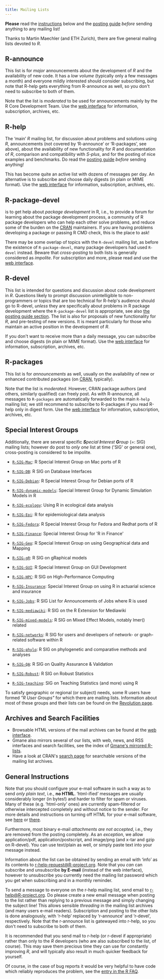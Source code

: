 ```yaml
---
title: Mailing Lists
---
```



**Please** read the [instructions](#instructions) below and the [posting guide](posting-guide.html) *before* sending anything to any mailing list!

Thanks to Martin Maechler (and ETH Zurich), there are five general mailing lists devoted to *R*.

## R-announce

This list is for *major* announcements about the development of *R* and the availability of new code. It has a *low volume* (typically only a few messages a month) and everyone mildly interested should consider subscribing, but note that R-help gets everything from R-announce as well, so you don't need to subscribe to both of them.

Note that the list is *moderated* to be used for announcements mainly by the R Core Development Team. Use the [web interface](https://stat.ethz.ch/mailman/listinfo/r-announce) for information, subscription, archives, etc.

## R-help

The ‘main’ *R* mailing list, for discussion about problems and solutions using *R*, announcements (not covered by ‘R-announce’ or ‘R-packages’, see above), about the availability of new functionality for *R* and documentation of *R*, comparison and compatibility with *S-plus*, and for the posting of nice examples and benchmarks. Do read the [posting guide](posting-guide.html) *before* sending anything!

This has become quite an active list with dozens of messages per day. An alternative is to subscribe and choose daily digests (in plain or MIME format). Use the [web interface](https://stat.ethz.ch/mailman/listinfo/r-help) for information, subscription, archives, etc.

## R-package-devel

is to get help about *package development* in R, i.e., to provide a forum for learning about the package development process,  a community of R package developers who can help each other solve problems, and reduce some of the burden on the [CRAN](https://cran.r-project.org/) maintainers. If you are having problems developing a package or passing R CMD check, this is the place to ask!

There may be some overlap of topics with the `R-devel` mailing list, as before the existence of `R-package-devel`, many package developers had used `R-devel` instead. Beware that *cross-posting* to both lists is generally considered as *impolite*.  For subscription and more, please read and use the [web interface](https://stat.ethz.ch/mailman/listinfo/r-package-devel).

## R-devel

This list is intended for questions and discussion about code development in *R*.  Questions likely to prompt discussion unintelligible to non-programmers or topics that are too technical for R-help's audience should go to R-devel, *unless* they are specifically about problems in R package development where the `R-package-devel` list is appropriate, see also [the posting guide section](posting-guide.html#which_list).  The list is also for proposals of new functionality for *R*, and pre-testing of new versions.  It is meant particularly for those who maintain an active position in the development of *R*.

If you don't want to receive more than a daily message, you can subscribe and choose digests (in plain or MIME format). Use the [web interface](https://stat.ethz.ch/mailman/listinfo/r-devel) for information, subscription, archives, etc.


## R-packages

This list is for *announcements* as well, usually on the availability of new or enhanced contributed packages (on [CRAN](https://cran.r-project.org/), typically).

Note that the list is *moderated*. However, CRAN package authors (and others, similarly qualified) can freely post. As with R-announce, all messages to `R-packages` are automatically forwarded to the main `R-help` mailing list; we still recommend to subscribe to R-packages if you read R-help only in digest form. Use the [web interface](https://stat.ethz.ch/mailman/listinfo/r-packages) for information, subscription, archives, etc.


## Special Interest Groups

Additionally, there are several specific ***S**pecial **I**nterest **G**roup* (=: SIG) mailing lists; however do post to *only one* list at time ('SIG' or general one), cross-posting is considered to be impolite.

* [`R-SIG-Mac`](https://stat.ethz.ch/mailman/listinfo/r-sig-mac):
  R Special Interest Group on Mac ports of R

* [`R-SIG-DB`](https://stat.ethz.ch/mailman/listinfo/r-sig-db):
  R SIG on Database Interfaces

* [`R-SIG-Debian`](https://stat.ethz.ch/mailman/listinfo/r-sig-debian):
  R Special Interest Group for Debian ports of R

* [`R-SIG-dynamic-models`](https://stat.ethz.ch/mailman/listinfo/r-sig-dynamic-models):
  Special Interest Group for Dynamic Simulation Models in R

* [`R-SIG-ecology`](https://stat.ethz.ch/mailman/listinfo/r-sig-ecology):
  Using R in ecological data analysis

* [`R-SIG-Epi`](https://stat.ethz.ch/mailman/listinfo/r-sig-epi):
  R for epidemiological data analysis

* [`R-SIG-Fedora`](https://stat.ethz.ch/mailman/listinfo/r-sig-fedora):
  R Special Interest Group for Fedora and Redhat ports of R

* [`R-SIG-Finance`](https://stat.ethz.ch/mailman/listinfo/r-sig-finance):
  Special Interest Group for 'R in Finance'

* [`R-SIG-Geo`](https://stat.ethz.ch/mailman/listinfo/r-sig-geo):
  R Special Interest Group on using Geographical data and Mapping

* [`R-SIG-gR`](https://stat.ethz.ch/mailman/listinfo/r-sig-gr):
  R SIG on gRaphical models

* [`R-SIG-GUI`](https://stat.ethz.ch/mailman/listinfo/r-sig-gui):
  R Special Interest Group on GUI Development

* [`R-SIG-HPC`](https://stat.ethz.ch/mailman/listinfo/r-sig-hpc):
  R SIG on High-Performance Computing

* [`R-SIG-Insurance`](https://stat.ethz.ch/mailman/listinfo/r-sig-insurance):
  Special Interest Group on using R in actuarial science and insurance

* [`R-SIG-Jobs`](https://stat.ethz.ch/mailman/listinfo/r-sig-jobs):
  R SIG List for Announcements of Jobs where R is used

* [`R-SIG-mediawiki`](https://stat.ethz.ch/mailman/listinfo/r-sig-mediawiki):
  R SIG on the R Extension for Mediawiki

* [`R-SIG-mixed-models`](https://stat.ethz.ch/mailman/listinfo/r-sig-mixed-models):
  R SIG on Mixed Effect Models, notably lmer() related

* [`R-SIG-networks`](https://stat.ethz.ch/mailman/listinfo/r-sig-networks):
  R SIG for users and developers of network- or graph-related software within R

* [`R-SIG-phylo`](https://stat.ethz.ch/mailman/listinfo/r-sig-phylo):
  R SIG on phylogenetic and comparative methods and analyses

* [`R-SIG-QA`](https://stat.ethz.ch/mailman/listinfo/r-sig-qa):
  R SIG on Quality Assurance & Validation

* [`R-SIG-Robust`](https://stat.ethz.ch/mailman/listinfo/r-sig-robust):
  R SIG on Robust Statistics

* [`R-SIG-teaching`](https://stat.ethz.ch/mailman/listinfo/r-sig-teaching):
  SIG on Teaching Statistics (and more) using R

To satisfy geographic or regional (or subject) needs, some R users have formed *"R User Groups"* for which there are mailing lists. Information about most of these groups and their lists can be found on the [Revolution page](http://blog.revolutionanalytics.com/local-r-groups.html).

## Archives and Search Facilities

-   Browsable HTML versions of the mail archives can be found at the [web interface](https://stat.ethz.ch/mailman/listinfo).
-   Gmane also mirrors several of our lists, with web, news, and RSS interfaces and search facilities, see the index of [Gmane's mirrored R-lists](http://dir.gmane.org/index.php?prefix=gmane.comp.lang.r.).
-   Have a look at CRAN's [search page](https://cran.R-project.org/search.html) for searchable versions of the mailing list archives.

## General Instructions

Note that you should configure your e-mail software in such a way as to send *only plain text*, i.e., **no HTML**. ‘html-ified’ messages are usually considerably longer (in bytes!) and harder to filter for spam or viruses. Many of these (e.g. ‘html-only’ ones) are currently spam-filtered or otherwise intercepted completely and without notice to the sender. For more details and instructions on turning off HTML for your e-mail software, see
 [here](https://en.wikipedia.org/wiki/HTML_email#Message_size) or
[there](https://subversion.american.edu/aisaac/notes/htmlmail.htm).
<!-- also http://www.harley.com/turn-off-html/ -->

Furthermore, most binary e-mail *attachments are not accepted*, i.e., they are removed from the posting completely. As an *exception*, we allow application/pdf, application/postscript, and image/png (and x-tar and gzip on R-devel). You can use text/plain as well, or simply paste text into your message instead.

Information about the list can be obtained by sending an email with ‘info’ as its contents to [r-help-request@R-project.org](mailto:r-help-request@R-project.org). Note that you *can* can subscribe and unsubscribe **by E-mail** (instead of the web interface), however to unsubscribe you currently need the mailing list password which you get when subscribing and in a monthly reminder.

To send a message to everyone on the r-help mailing list, send email to <r-help@R-project.org>.  Do please create a new email message when posting to the list rather than replying to a previous message and simply changing the subject line! This allows sensible *threading* in the mailing list archives (and many users e-mail readers). Subscription and posting to the other lists is done analogously, with ‘r-help’ replaced by ‘r-announce’ and ‘r-devel’, respectively. Note that the r-announce list is gatewayed into r-help, so you don't need to subscribe to both of them.

It is recommended that you send mail to r-help (or r-devel if appropriate) rather than only to the *R* developers (who are also subscribed to the list, of course). This may save them precious time they can use for constantly improving *R*, and will typically also result in much quicker feedback for yourself.

Of course, in the case of bug reports it would be very helpful to have code which reliably reproduces the problem, see the [entry in the R FAQ](https://CRAN.R-project.org/doc/FAQ/R-FAQ.html#R%20Bugs).
